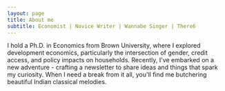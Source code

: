 ```yaml
---
layout: page
title: About me
subtitle: Economist | Novice Writer | Wannabe Singer | There6
---
```


I hold a Ph.D. in Economics from Brown University, where I explored development economics, particularly the intersection of gender, credit access, and policy impacts on households. Recently, I've embarked on a new adventure - crafting a newsletter to share ideas and things that spark my curiosity. When I need a break from it all, you'll find me butchering beautiful Indian classical melodies.
